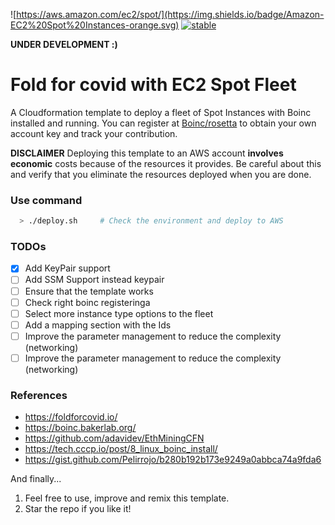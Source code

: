 ![https://aws.amazon.com/ec2/spot/](https://img.shields.io/badge/Amazon-EC2%20Spot%20Instances-orange.svg)
[![stable](http://badges.github.io/stability-badges/dist/stable.svg)](http://github.com/badges/stability-badges)

**UNDER DEVELOPMENT :)**

# Fold for covid with EC2 Spot Fleet

A Cloudformation template to deploy a fleet of Spot Instances with Boinc installed and running. You can register at [Boinc/rosetta](https://boinc.bakerlab.org/rosetta/create_account_form.php) to obtain your own account key and track your contribution.

**DISCLAIMER**
Deploying this template to an AWS account **involves economic** costs because of the resources it provides. Be careful about this and verify that you eliminate the resources deployed when you are done.

### Use command

```bash
  > ./deploy.sh     # Check the environment and deploy to AWS
```

### TODOs

- [x] Add KeyPair support
- [ ] Add SSM Support instead keypair
- [ ] Ensure that the template works
- [ ] Check right boinc registeringa
- [ ] Select more instance type options to the fleet
- [ ] Add a mapping section with the Ids
- [ ] Improve the parameter management to reduce the complexity (networking)
- [ ] Improve the parameter management to reduce the complexity (networking)

### References

* https://foldforcovid.io/
* https://boinc.bakerlab.org/
* https://github.com/adavidev/EthMiningCFN
* https://tech.cccp.io/post/8_linux_boinc_install/
* https://gist.github.com/Pelirrojo/b280b192b173e9249a0abbca74a9fda6

And finally... 

1. Feel free to use, improve and remix this template.
2. Star the repo if you like it! 



